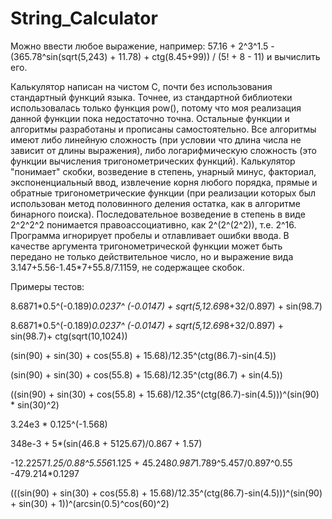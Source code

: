 # String_Calculator
Можно ввести любое выражение, например: 57.16 + 2^3^1.5 - (365.78^sin(sqrt(5,243) + 11.78) + ctg(8.45+99)) / (5! + 8 - 11) и вычислить его.

Калькулятор написан на чистом С, почти без использования стандартный функций языка. Точнее, из стандартной библиотеки использовалась только функция pow(), потому что моя реализация данной функции пока недостаточно точна. Остальные функции и алгоритмы разработаны и прописаны самостоятельно. Все алгоритмы имеют либо линейную  сложность (при условии что длина числа не зависит от длины выражения), либо логарифмическую сложность (это функции вычисления тригонометрических функций). 
Калькулятор "понимает" скобки, возведение в степень, унарный минус, факториал, экспоненциальный ввод, извлечение корня любого порядка, прямые и обратные тригонометрические функции (при реализации которых был использован метод половинного деления остатка, как в алгоритме бинарного поиска).
Последовательное возведение в степень в виде 2^2^2^2 понимается правоассоциативно, как 2^(2^(2^2)), т.е. 2^16.
Программа игнорирует пробелы и отлавливает ошибки ввода.
В качестве аргумента тригонометрической функции может быть передано не только действительное число, но и выражение вида 3.147+5.56-1.45*7+55.8/7.1159, не содержащее скобок.

Примеры тестов:

8.6871*0.5^(-0.189)*0.0237^ (-0.0147) + sqrt(5,12.69*8+32/0.897) + sin(98.7)

8.6871*0.5^(-0.189)*0.0237^ (-0.0147) + sqrt(5,12.69*8+32/0.897) + sin(98.7)+ ctg(sqrt(10,1024))

(sin(90) + sin(30) + cos(55.8) + 15.68)/12.35^(ctg(86.7)-sin(4.5))

(sin(90) + sin(30) + cos(55.8) + 15.68)/12.35^(ctg(86.7)  + sin(4.5))

((sin(90) + sin(30) + cos(55.8) + 15.68)/12.35^(ctg(86.7)-sin(4.5)))^(sin(90) * sin(30)^2) 

3.24e3 * 0.125^(-1.568)

348e-3 + 5*(sin(46.8 + 5125.67)/0.867 + 1.57)

-12.2257*1.25/0.88^5.556*1.125   +  45.248*0.987*1.789^5.457/0.897^0.55  -479.214*0.1297

(((sin(90) + sin(30) + cos(55.8) + 15.68)/12.35^(ctg(86.7)-sin(4.5)))^(sin(90) + sin(30) + 1))^(arcsin(0.5)^cos(60)^2)




